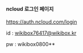 #### ncloud 로그인 페이지

https://auth.ncloud.com/login

id : wikibox76417@wikibox.kr

pw : wikibox0800**
